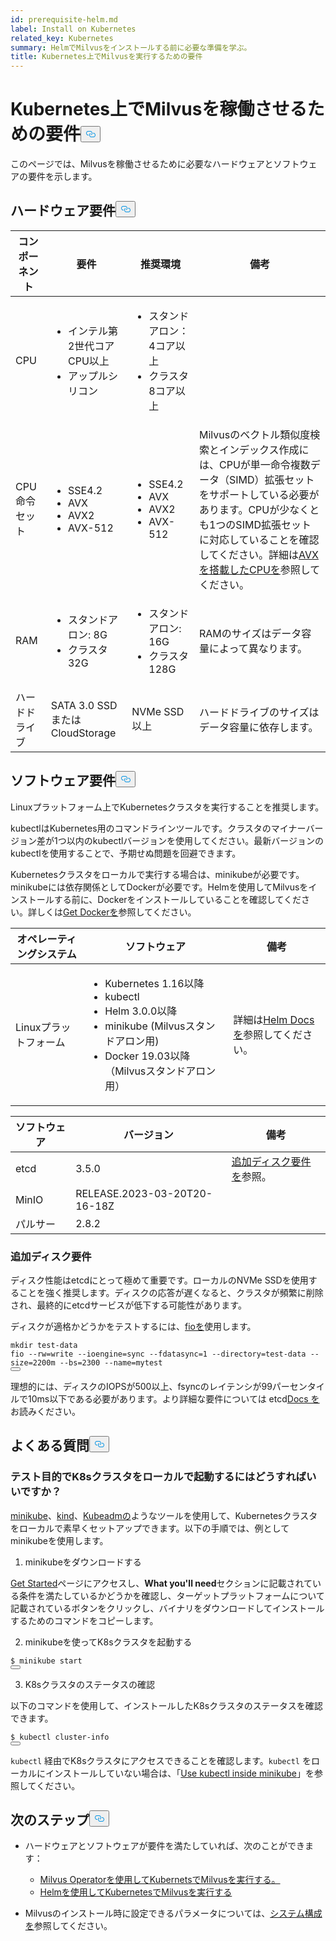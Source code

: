 ```yaml
---
id: prerequisite-helm.md
label: Install on Kubernetes
related_key: Kubernetes
summary: HelmでMilvusをインストールする前に必要な準備を学ぶ。
title: Kubernetes上でMilvusを実行するための要件
---
```

<h1 id="Requirements-for-running-Milvus-on-Kubernetes" class="common-anchor-header">Kubernetes上でMilvusを稼働させるための要件<button data-href="#Requirements-for-running-Milvus-on-Kubernetes" class="anchor-icon" translate="no">
      <svg translate="no"
        aria-hidden="true"
        focusable="false"
        height="20"
        version="1.1"
        viewBox="0 0 16 16"
        width="16"
      >
        <path
          fill="#0092E4"
          fill-rule="evenodd"
          d="M4 9h1v1H4c-1.5 0-3-1.69-3-3.5S2.55 3 4 3h4c1.45 0 3 1.69 3 3.5 0 1.41-.91 2.72-2 3.25V8.59c.58-.45 1-1.27 1-2.09C10 5.22 8.98 4 8 4H4c-.98 0-2 1.22-2 2.5S3 9 4 9zm9-3h-1v1h1c1 0 2 1.22 2 2.5S13.98 12 13 12H9c-.98 0-2-1.22-2-2.5 0-.83.42-1.64 1-2.09V6.25c-1.09.53-2 1.84-2 3.25C6 11.31 7.55 13 9 13h4c1.45 0 3-1.69 3-3.5S14.5 6 13 6z"
        ></path>
      </svg>
    </button></h1><p>このページでは、Milvusを稼働させるために必要なハードウェアとソフトウェアの要件を示します。</p>
<h2 id="Hardware-requirements" class="common-anchor-header">ハードウェア要件<button data-href="#Hardware-requirements" class="anchor-icon" translate="no">
      <svg translate="no"
        aria-hidden="true"
        focusable="false"
        height="20"
        version="1.1"
        viewBox="0 0 16 16"
        width="16"
      >
        <path
          fill="#0092E4"
          fill-rule="evenodd"
          d="M4 9h1v1H4c-1.5 0-3-1.69-3-3.5S2.55 3 4 3h4c1.45 0 3 1.69 3 3.5 0 1.41-.91 2.72-2 3.25V8.59c.58-.45 1-1.27 1-2.09C10 5.22 8.98 4 8 4H4c-.98 0-2 1.22-2 2.5S3 9 4 9zm9-3h-1v1h1c1 0 2 1.22 2 2.5S13.98 12 13 12H9c-.98 0-2-1.22-2-2.5 0-.83.42-1.64 1-2.09V6.25c-1.09.53-2 1.84-2 3.25C6 11.31 7.55 13 9 13h4c1.45 0 3-1.69 3-3.5S14.5 6 13 6z"
        ></path>
      </svg>
    </button></h2><table>
<thead>
<tr><th>コンポーネント</th><th>要件</th><th>推奨環境</th><th>備考</th></tr>
</thead>
<tbody>
<tr><td>CPU</td><td><ul><li>インテル第2世代コアCPU以上</li><li>アップルシリコン</li></ul></td><td><ul><li>スタンドアロン：4コア以上</li><li>クラスタ8コア以上</li></ul></td><td></td></tr>
<tr><td>CPU命令セット</td><td><ul><li>SSE4.2</li><li>AVX</li><li>AVX2</li><li>AVX-512</li></ul></td><td><ul><li>SSE4.2</li><li>AVX</li><li>AVX2</li><li>AVX-512</li></ul></td><td>Milvusのベクトル類似度検索とインデックス作成には、CPUが単一命令複数データ（SIMD）拡張セットをサポートしている必要があります。CPUが少なくとも1つのSIMD拡張セットに対応していることを確認してください。詳細は<a href="https://en.wikipedia.org/wiki/Advanced_Vector_Extensions#CPUs_with_AVX">AVXを搭載したCPUを</a>参照してください。</td></tr>
<tr><td>RAM</td><td><ul><li>スタンドアロン: 8G</li><li>クラスタ32G</li></ul></td><td><ul><li>スタンドアロン: 16G</li><li>クラスタ128G</li></ul></td><td>RAMのサイズはデータ容量によって異なります。</td></tr>
<tr><td>ハードドライブ</td><td>SATA 3.0 SSDまたはCloudStorage</td><td>NVMe SSD以上</td><td>ハードドライブのサイズはデータ容量に依存します。</td></tr>
</tbody>
</table>
<h2 id="Software-requirements" class="common-anchor-header">ソフトウェア要件<button data-href="#Software-requirements" class="anchor-icon" translate="no">
      <svg translate="no"
        aria-hidden="true"
        focusable="false"
        height="20"
        version="1.1"
        viewBox="0 0 16 16"
        width="16"
      >
        <path
          fill="#0092E4"
          fill-rule="evenodd"
          d="M4 9h1v1H4c-1.5 0-3-1.69-3-3.5S2.55 3 4 3h4c1.45 0 3 1.69 3 3.5 0 1.41-.91 2.72-2 3.25V8.59c.58-.45 1-1.27 1-2.09C10 5.22 8.98 4 8 4H4c-.98 0-2 1.22-2 2.5S3 9 4 9zm9-3h-1v1h1c1 0 2 1.22 2 2.5S13.98 12 13 12H9c-.98 0-2-1.22-2-2.5 0-.83.42-1.64 1-2.09V6.25c-1.09.53-2 1.84-2 3.25C6 11.31 7.55 13 9 13h4c1.45 0 3-1.69 3-3.5S14.5 6 13 6z"
        ></path>
      </svg>
    </button></h2><p>Linuxプラットフォーム上でKubernetesクラスタを実行することを推奨します。</p>
<p>kubectlはKubernetes用のコマンドラインツールです。クラスタのマイナーバージョン差が1つ以内のkubectlバージョンを使用してください。最新バージョンのkubectlを使用することで、予期せぬ問題を回避できます。</p>
<p>Kubernetesクラスタをローカルで実行する場合は、minikubeが必要です。minikubeには依存関係としてDockerが必要です。Helmを使用してMilvusをインストールする前に、Dockerをインストールしていることを確認してください。詳しくは<a href="https://docs.docker.com/get-docker">Get Dockerを</a>参照してください。</p>
<table>
<thead>
<tr><th>オペレーティングシステム</th><th>ソフトウェア</th><th>備考</th></tr>
</thead>
<tbody>
<tr><td>Linuxプラットフォーム</td><td><ul><li>Kubernetes 1.16以降</li><li>kubectl</li><li>Helm 3.0.0以降</li><li>minikube (Milvusスタンドアロン用)</li><li>Docker 19.03以降（Milvusスタンドアロン用）</li></ul></td><td>詳細は<a href="https://helm.sh/docs/">Helm Docs を</a>参照してください。</td></tr>
</tbody>
</table>
<table>
<thead>
<tr><th>ソフトウェア</th><th>バージョン</th><th>備考</th></tr>
</thead>
<tbody>
<tr><td>etcd</td><td>3.5.0</td><td><a href="#Additional-disk-requirements">追加ディスク要件を</a>参照。</td></tr>
<tr><td>MinIO</td><td>RELEASE.2023-03-20T20-16-18Z</td><td></td></tr>
<tr><td>パルサー</td><td>2.8.2</td><td></td></tr>
</tbody>
</table>
<h3 id="Additional-disk-requirements" class="common-anchor-header">追加ディスク要件</h3><p>ディスク性能はetcdにとって極めて重要です。ローカルのNVMe SSDを使用することを強く推奨します。ディスクの応答が遅くなると、クラスタが頻繁に削除され、最終的にetcdサービスが低下する可能性があります。</p>
<p>ディスクが適格かどうかをテストするには、<a href="https://github.com/axboe/fio">fioを</a>使用します。</p>
<pre><code translate="no" class="language-bash"><span class="hljs-built_in">mkdir</span> test-data
fio --rw=write --ioengine=<span class="hljs-built_in">sync</span> --fdatasync=1 --directory=test-data --size=2200m --bs=2300 --name=mytest
<button class="copy-code-btn"></button></code></pre>
<p>理想的には、ディスクのIOPSが500以上、fsyncのレイテンシが99パーセンタイルで10ms以下である必要があります。より詳細な要件については etcd<a href="https://etcd.io/docs/v3.5/op-guide/hardware/#disks">Docs を</a>お読みください。</p>
<h2 id="FAQs" class="common-anchor-header">よくある質問<button data-href="#FAQs" class="anchor-icon" translate="no">
      <svg translate="no"
        aria-hidden="true"
        focusable="false"
        height="20"
        version="1.1"
        viewBox="0 0 16 16"
        width="16"
      >
        <path
          fill="#0092E4"
          fill-rule="evenodd"
          d="M4 9h1v1H4c-1.5 0-3-1.69-3-3.5S2.55 3 4 3h4c1.45 0 3 1.69 3 3.5 0 1.41-.91 2.72-2 3.25V8.59c.58-.45 1-1.27 1-2.09C10 5.22 8.98 4 8 4H4c-.98 0-2 1.22-2 2.5S3 9 4 9zm9-3h-1v1h1c1 0 2 1.22 2 2.5S13.98 12 13 12H9c-.98 0-2-1.22-2-2.5 0-.83.42-1.64 1-2.09V6.25c-1.09.53-2 1.84-2 3.25C6 11.31 7.55 13 9 13h4c1.45 0 3-1.69 3-3.5S14.5 6 13 6z"
        ></path>
      </svg>
    </button></h2><h3 id="How-can-I-start-a-K8s-cluster-locally-for-test-purposes" class="common-anchor-header">テスト目的でK8sクラスタをローカルで起動するにはどうすればいいですか？</h3><p><a href="https://minikube.sigs.k8s.io/docs/">minikube</a>、<a href="https://kind.sigs.k8s.io/">kind</a>、<a href="https://kubernetes.io/docs/reference/setup-tools/kubeadm/">Kubeadmの</a>ようなツールを使用して、Kubernetesクラスタをローカルで素早くセットアップできます。以下の手順では、例としてminikubeを使用します。</p>
<ol>
<li>minikubeをダウンロードする</li>
</ol>
<p><a href="https://minikube.sigs.k8s.io/docs/start/">Get Started</a>ページにアクセスし、<strong>What you'll need</strong>セクションに記載されている条件を満たしているかどうかを確認し、ターゲットプラットフォームについて記載されているボタンをクリックし、バイナリをダウンロードしてインストールするためのコマンドをコピーします。</p>
<ol start="2">
<li>minikubeを使ってK8sクラスタを起動する</li>
</ol>
<pre><code translate="no" class="language-shell">$ minikube start
<button class="copy-code-btn"></button></code></pre>
<ol start="3">
<li>K8sクラスタのステータスの確認</li>
</ol>
<p>以下のコマンドを使用して、インストールしたK8sクラスタのステータスを確認できます。</p>
<pre><code translate="no" class="language-shell">$ kubectl cluster-info
<button class="copy-code-btn"></button></code></pre>
<div class="alert note">
<p><code translate="no">kubectl</code> 経由でK8sクラスタにアクセスできることを確認します。<code translate="no">kubectl</code> をローカルにインストールしていない場合は、「<a href="https://minikube.sigs.k8s.io/docs/handbook/kubectl/">Use kubectl inside minikube</a>」を参照してください。</p>
</div>
<h2 id="Whats-next" class="common-anchor-header">次のステップ<button data-href="#Whats-next" class="anchor-icon" translate="no">
      <svg translate="no"
        aria-hidden="true"
        focusable="false"
        height="20"
        version="1.1"
        viewBox="0 0 16 16"
        width="16"
      >
        <path
          fill="#0092E4"
          fill-rule="evenodd"
          d="M4 9h1v1H4c-1.5 0-3-1.69-3-3.5S2.55 3 4 3h4c1.45 0 3 1.69 3 3.5 0 1.41-.91 2.72-2 3.25V8.59c.58-.45 1-1.27 1-2.09C10 5.22 8.98 4 8 4H4c-.98 0-2 1.22-2 2.5S3 9 4 9zm9-3h-1v1h1c1 0 2 1.22 2 2.5S13.98 12 13 12H9c-.98 0-2-1.22-2-2.5 0-.83.42-1.64 1-2.09V6.25c-1.09.53-2 1.84-2 3.25C6 11.31 7.55 13 9 13h4c1.45 0 3-1.69 3-3.5S14.5 6 13 6z"
        ></path>
      </svg>
    </button></h2><ul>
<li><p>ハードウェアとソフトウェアが要件を満たしていれば、次のことができます：</p>
<ul>
<li><a href="/docs/ja/v2.4.x/install_cluster-milvusoperator.md">Milvus Operatorを使用してKubernetsでMilvusを実行する。</a></li>
<li><a href="/docs/ja/v2.4.x/install_cluster-helm.md">Helmを使用してKubernetesでMilvusを実行する</a></li>
</ul></li>
<li><p>Milvusのインストール時に設定できるパラメータについては、<a href="/docs/ja/v2.4.x/system_configuration.md">システム構成を</a>参照してください。</p></li>
</ul>
